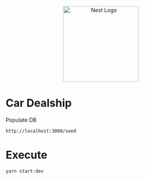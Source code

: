 <p align="center">
  <a href="http://nestjs.com/" target="blank"><img src="https://nestjs.com/img/logo-small.svg" width="200" alt="Nest Logo" /></a>
</p>

# Car Dealship

Populate DB

 ```
 http://localhost:3000/seed

 ```

 # Execute

 ```
 yarn start:dev

 ```